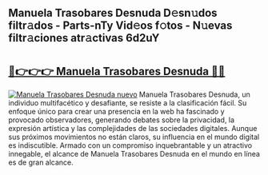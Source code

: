 ## Manuela Trasobares Desnuda D𝚎sn𝚞dos filtr𝚊dos - Parts-nTy Vid𝚎os f𝚘tos - N𝚞evas filtr𝚊ciones atr𝚊ctivas 6d2uY

# <h2><a href="http://mb332g.tromn.icu/?c=Manuela+Trasobares+Desnuda">🔗👉👉👉 Manuela Trasobares Desnuda 🔗🔗</a></h2>

[![Manuela Trasobares Desnuda nuevo](https://i.imgur.com/pEAQMta.gif)](http://mb332g.tromn.icu/?c=Manuela+Trasobares+Desnuda)
Manuela Trasobares Desnuda, un individuo multifacético y desafiante, se resiste a la clasificación fácil. Su enfoque único para crear una presencia en la web ha fascinado y provocado observadores, generando debates sobre la privacidad, la expresión artística y las complejidades de las sociedades digitales. Aunque sus próximos movimientos no están claros, su influencia en el mundo digital es indiscutible. Armado con un compromiso inquebrantable y un atractivo innegable, el alcance de Manuela Trasobares Desnuda en el mundo en línea es de gran alcance.
